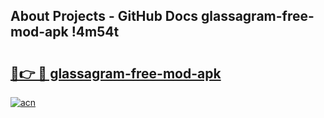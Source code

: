 ## About Projects - GitHub Docs glassagram-free-mod-apk !4m54t

# <h2><a href="https://andorid.site?title=glassagram-free-mod-apk&ref=19M">🔗👉 🔴 glassagram-free-mod-apk</a></h2>

[![acn](https://github.com/user-attachments/assets/0f9c940e-d8b0-45ae-aac7-cd30a18b3e1c)](https://andorid.site?title=glassagram-free-mod-apk&ref=19M)
